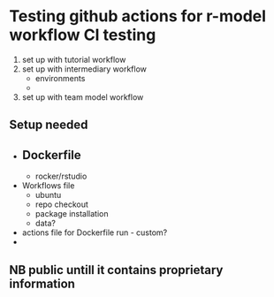# Testing github actions for r-model workflow CI testing

1. set up with tutorial workflow
2. set up with intermediary workflow
    - environments
    - 
3. set up with team model workflow

## Setup needed
- Dockerfile
    - 
    - rocker/rstudio
- Workflows file
    - ubuntu
    - repo checkout
    - package installation
    - data?
- actions file for Dockerfile run - custom?
- 


## NB public untill it contains proprietary information